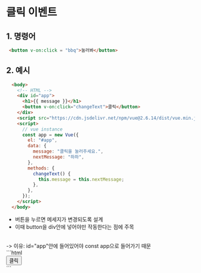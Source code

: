 # 클릭 이벤트

## 1. 명령어
```html
 <button v-on:click = "bbq">눌러봐</button>
 ```
## 2. 예시
```html
  <body>
    <!-- HTML -->
    <div id="app">
      <h1>{{ message }}</h1>
      <button v-on:click="changeText">클릭</button>
    </div>
    <script src="https://cdn.jsdelivr.net/npm/vue@2.6.14/dist/vue.min.js"></script>
    <script>
      // vue instance
      const app = new Vue({
        el: "#app",
        data: {
          message: "클릭을 눌러주세요.",
          nextMessage: "하하",
        },
        methods: {
          changeText() {
            this.message = this.nextMessage;
          },
        },
      });
    </script>
  </body>
  ```
- 버튼을 누르면 메세지가 변경되도록 설계
- 이때 button을 div안에 넣어야만 작동한다는 점에 주목 
<br>
->  이유: id="app"안에 들어있어야 const app으로 들어가기 때문
<br>
```html
    <!-- 이렇게 따로 빼서 실행 시킬수도 있기는 함(원리를 이해하기 위해서 분리해둔것이지
    같은 id면 div하나로 같이 묶자) -->
    <div id="app">
      <button v-on:click="changeText">클릭</button>
    </div>
```
